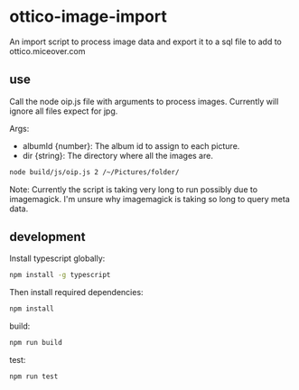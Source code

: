ottico-image-import
===================

An import script to process image data and export it to a sql file to add to ottico.miceover.com

use
---
Call the node oip.js file with arguments to process images. Currently will
ignore all files expect for jpg.

Args:
* albumId {number}: The album id to assign to each picture.
* dir {string}: The directory where all the images are.

```bash
node build/js/oip.js 2 /~/Pictures/folder/
```

Note: Currently the script is taking very long to run possibly due to
imagemagick. I'm unsure why imagemagick is taking so long to query meta data.


development
-----------

Install typescript globally:
```bash
npm install -g typescript
```

Then install required dependencies:
```bash
npm install
```

build:
```bash
npm run build
```

test:
```bash
npm run test
```
